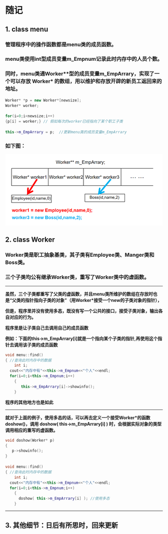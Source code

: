 # 随记

## 1. class menu

### 管理程序中的操作函数都是menu类的成员函数。

### menu类使用int型成员变量m_Empnum记录此时内存中的人员个数。

### 同时，menu类通Worker**型的成员变量m_EmpArrary，实现了一个可以存放 Worker* 的数组，用以维护和存放开辟的新员工返回来的地址。

```c++
Worker* *p = new Worker*[newsize];
Worker* worker;

for(i=0;i<newsize;i++)
{p[i] = worker;} // 假如每次的worker已经指向了某个职工子类

this->m_EmpArrary = p;  //更新menu类的成员变量m_EmpArrary
```

### 如下图：

![](/example.png)

## 2. class Worker

### Worker类是职工抽象基类，其子类有Employee类、Manger类和Boss类。

### 三个子类均公有继承Worker类，重写了Worker类中的虚函数。
---

**虽然，三个子类都重写了父类的虚函数，并且menu类所维护的数组在存放时也是“父类的指针指向子类的对象”（用Worker*接受一个new的子类对象的指针），**

**但是，程序里并没有使用多态，既没有写一个公共的接口，接受子类对象，输出各自对应的行为。**

**程序里是让子类自己去调用自己的成员函数**

**例如：下面的this->m_EmpArrary[i]就是一个指向某个子类的指针,再使用这个指针去调用该子类的成员函数**

```c++
void menu::find() 
{ //查询此时内存中的数据
    int i;
  cout<<"内存中有"<<this->m_Empnum<<"个人"<<endl;
  for(i=0;i<this->m_Empnum;i++)
    {  
       this->m_EmpArrary[i]->showinfo();
    }
```
**程序的其他地方也是如此**

---

**就对于上面的例子，使用多态的话，可以再去定义一个接受Worker*的函数doshow()，调用 doshow( this->m_EmpArrary[i] ) 时，会根据实际对象的类型调用相应的重写的虚函数。**

```c++
void doshow(Worker* p)
{
   p->showinfo();  
}

void menu::find() 
{ //查询此时内存中的数据
    int i;
  cout<<"内存中有"<<this->m_Empnum<<"个人"<<endl;
  for(i=0;i<this->m_Empnum;i++)
    {  
      doshow( this->m_EmpArrary[i] ); //使用多态
    }
```
---

## 3. 其他细节：日后有所思时，回来更新
